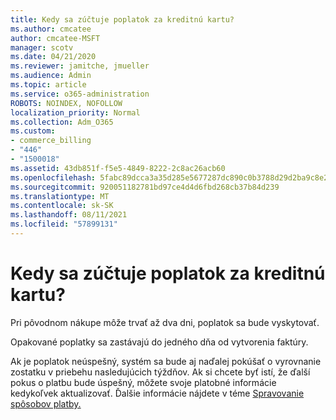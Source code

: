 ```yaml
---
title: Kedy sa zúčtuje poplatok za kreditnú kartu?
ms.author: cmcatee
author: cmcatee-MSFT
manager: scotv
ms.date: 04/21/2020
ms.reviewer: jamitche, jmueller
ms.audience: Admin
ms.topic: article
ms.service: o365-administration
ROBOTS: NOINDEX, NOFOLLOW
localization_priority: Normal
ms.collection: Adm_O365
ms.custom:
- commerce_billing
- "446"
- "1500018"
ms.assetid: 43db851f-f5e5-4849-8222-2c8ac26acb60
ms.openlocfilehash: 5fabc89dcca3a35d285e5677287dc890c0b3788d29d2ba9c8e2c106fd5672fc5
ms.sourcegitcommit: 920051182781bd97ce4d4d6fbd268cb37b84d239
ms.translationtype: MT
ms.contentlocale: sk-SK
ms.lasthandoff: 08/11/2021
ms.locfileid: "57899131"
---
```

# <a name="when-is-my-credit-card-charged"></a>Kedy sa zúčtuje poplatok za kreditnú kartu?

Pri pôvodnom nákupe môže trvať až dva dni, poplatok sa bude vyskytovať.
  
Opakované poplatky sa zastávajú do jedného dňa od vytvorenia faktúry.
  
Ak je poplatok neúspešný, systém sa bude aj naďalej pokúšať o vyrovnanie zostatku v priebehu nasledujúcich týždňov. Ak si chcete byť istí, že ďalší pokus o platbu bude úspešný, môžete svoje platobné informácie kedykoľvek aktualizovať. Ďalšie informácie nájdete v téme [Spravovanie spôsobov platby.](https://docs.microsoft.com/microsoft-365/commerce/billing-and-payments/manage-payment-methods)